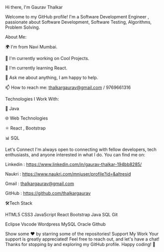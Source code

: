 Hi there, I'm Gaurav Thalkar 

Welcome to my GitHub profile! I'm a Software Development Engineer , passionate about Software Development, Software Testing, Algorithms, Problem Solving.


About Me:

🌍 I'm from Navi Mumbai.

💼 I'm currently working on Cool Projects.

🌱 I'm currently learning React.

💬 Ask me about anything, I am happy to help.

📫 How to reach me: thalkargaurav@gmail.com / 9769661316





Technologies I Work With:

🚀 Java 

🌐 Web Technologies

⚛️ React , Bootstrap

📊 SQL



Let's Connect
I'm always open to connecting with fellow developers, tech enthusiasts, and anyone interested in what I do. You can find me on:


Linkedin :  https://www.linkedin.com/in/gaurav-thalkar-194bb8285/

Naukri :  https://www.naukri.com/mnjuser/profile?id=&altresid

Gmail :  thalkargaurav@gmail.com

GitHub :  https://github.com/thalkargaurav


🛠Tech Stack


HTML5 CSS3 JavaScript React Bootstrap  Java SQL Git

Eclipse Vscode Wordpress MySQL Oracle Github

Show some ❤️ by starring some of the repositories!
Support My Work
Your support is greatly appreciated! Feel free to reach out, and let's have a chat! Thanks for stopping by and exploring my GitHub profile. Happy coding! 🚀
